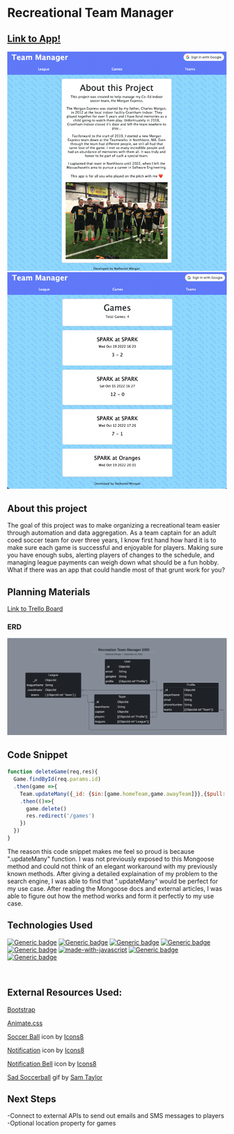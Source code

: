 #  Recreational Team Manager
## <a href="https://rec-team-manager.fly.dev/">Link to App!</a>

![App Screenshot](./public/assets/screenshot1.png)
![App Screenshot](./public/assets/screenshot2.png)


## About this project
The goal of this project was to make organizing a recreational team easier through automation and data aggregation.  As a team captain for an adult coed soccer team for over three years, I know first hand how hard it is to make sure each game is successful and enjoyable for players.  Making sure you have enough subs, alerting players of changes to the schedule, and managing league payments can weigh down what should be a fun hobby. What if there was an app that could handle most of that grunt work for you?

## Planning Materials
<a href="https://trello.com/b/KBWrKxLY/main-board">Link to Trello Board</a>
### ERD
![ERD](./public/assets/erd.png)

## Code Snippet
```javascript
function deleteGame(req,res){
  Game.findById(req.params.id)
  .then(game =>{
    Team.updateMany({_id: {$in:[game.homeTeam,game.awayTeam]}},{$pull: {games:game._id}})
    .then(()=>{
      game.delete()
      res.redirect('/games')
    })
  })
}
```
The reason this code snippet makes me feel so proud is because ".updateMany" function.  I was not previously exposed to this Mongoose method and could not think of an elegant workaround with my previously known methods.  After giving a detailed explaination of my problem to the search engine, I was able to find that ".updateMany" would be perfect for my use case.  After reading the Mongoose docs and external articles, I was able to figure out how the method works and form it perfectly to my use case.  


## Technologies Used
[![Generic badge](https://img.shields.io/badge/Made%20with-MongoDB-green.svg)](https://shields.io/)
[![Generic badge](https://img.shields.io/badge/Made%20with-Express-pink.svg)](https://shields.io/)
[![Generic badge](https://img.shields.io/badge/Made%20with-Node.js-black.svg)](https://shields.io/)
[![Generic badge](https://img.shields.io/badge/Made%20with-Mongoose-green.svg)](https://shields.io/)
[![Generic badge](https://img.shields.io/badge/Made%20with-Bootstrap-blue.svg)](https://shields.io/)
[![made-with-javascript](https://img.shields.io/badge/Made%20with-JavaScript-1f425f.svg)](https://www.javascript.com)
[![Generic badge](https://img.shields.io/badge/Made%20with-CSS-red.svg)](https://shields.io/)
[![Generic badge](https://img.shields.io/badge/Made%20with-HTML-yellow.svg)](https://shields.io/)

<br>

## External Resources Used:
<a href="https://getbootstrap.com/">Bootstrap</a>

<a href="https://animate.style/">Animate.css</a>

<a target="_blank" href="https://icons8.com/icon/J53V3a4rzlOi/soccer-ball">Soccer Ball</a> icon by <a target="_blank" href="https://icons8.com">Icons8</a>

<a target="_blank" href="https://icons8.com/icon/11642/notification">Notification</a> icon by <a target="_blank" href="https://icons8.com">Icons8</a>

<a target="_blank" href="https://icons8.com/icon/3DXpsdYTg7AE/notification-bell">Notification Bell</a> icon by <a target="_blank" href="https://icons8.com">Icons8</a>

<a target="_blank" href="https://www.samtaylorillustrator.com/gifs/828sioi23w2wknnsw915yh7kon3plf">Sad Soccerball</a> gif by <a target="_blank" href="https://www.samtaylorillustrator.com/gifs">Sam Taylor</a>




## Next Steps
-Connect to external APIs to send out emails and SMS messages to players
-Optional location property for games
